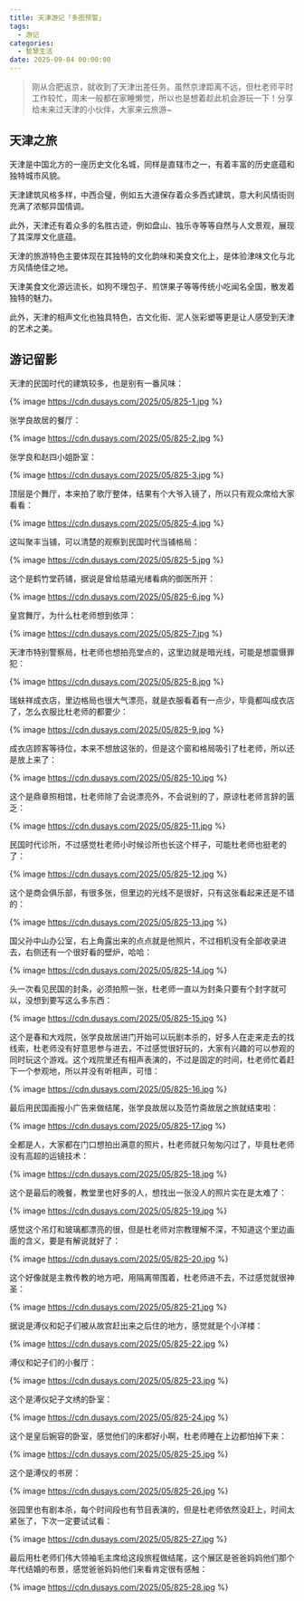 ```yaml
---
title: 天津游记「多图预警」
tags:
  - 游记
categories:
  - 智慧生活
date: 2025-09-04 00:00:00
---
```


> 刚从合肥返京，就收到了天津出差任务。虽然京津距离不远，但杜老师平时工作较忙，周末一般都在家睡懒觉，所以也是想着趁此机会游玩一下！分享给未来过天津的小伙伴，大家来云旅游~

<!-- more -->

## 天津之旅

天津是中国北方的一座历史文化名城，同样是直辖市之一，有着丰富的历史底蕴和独特城市风貌。

天津建筑风格多样，中西合璧，例如五大道保存着众多西式建筑，意大利风情街则充满了浓郁异国情调。

此外，天津还有着众多的名胜古迹，例如盘山、独乐寺等等自然与人文景观，展现了其深厚文化底蕴。

天津的旅游特色主要体现在其独特的文化韵味和美食文化上，是体验津味文化与北方风情绝佳之地。

天津美食文化源远流长，如狗不理包子、煎饼果子等等传统小吃闻名全国，散发着独特的魅力。

此外，天津的相声文化也独具特色，古文化街、泥人张彩塑等更是让人感受到天津的艺术之美。

## 游记留影

天津的民国时代的建筑较多，也是别有一番风味：

{% image https://cdn.dusays.com/2025/05/825-1.jpg %}

张学良故居的餐厅：

{% image https://cdn.dusays.com/2025/05/825-2.jpg %}

张学良和赵四小姐卧室：

{% image https://cdn.dusays.com/2025/05/825-3.jpg %}

顶层是个舞厅，本来拍了歌厅整体，结果有个大爷入镜了，所以只有观众席给大家看看：

{% image https://cdn.dusays.com/2025/05/825-4.jpg %}

这叫聚丰当铺，可以清楚的观察到民国时代当铺格局：

{% image https://cdn.dusays.com/2025/05/825-5.jpg %}

这个是鹤竹堂药铺，据说是曾给慈禧光绪看病的御医所开：

{% image https://cdn.dusays.com/2025/05/825-6.jpg %}

皇宫舞厅，为什么杜老师想到依萍：

{% image https://cdn.dusays.com/2025/05/825-7.jpg %}

天津市特别警察局，杜老师也想拍亮堂点的，这里边就是暗光线，可能是想震慑罪犯：

{% image https://cdn.dusays.com/2025/05/825-8.jpg %}

瑞蚨祥成衣店，里边格局也很大气漂亮，就是衣服看着有一点少，毕竟都叫成衣店了，怎么衣服比杜老师的都要少：

{% image https://cdn.dusays.com/2025/05/825-9.jpg %}

成衣店顾客等待位，本来不想放这张的，但是这个窗和格局吸引了杜老师，所以还是放上来了：

{% image https://cdn.dusays.com/2025/05/825-10.jpg %}

这个是鼎章照相馆，杜老师除了会说漂亮外，不会说别的了，原谅杜老师言辞的匮乏：

{% image https://cdn.dusays.com/2025/05/825-11.jpg %}

民国时代诊所，不过感觉杜老师小时候诊所也长这个样子，可能杜老师也挺老的了：

{% image https://cdn.dusays.com/2025/05/825-12.jpg %}

这个是商会俱乐部，有很多张，但里边的光线不是很好，只有这张看起来还是不错的：

{% image https://cdn.dusays.com/2025/05/825-13.jpg %}

国父孙中山办公室，右上角露出来的点点就是他照片，不过相机没有全部收录进去，右侧还有一个很好看的壁炉，哈哈：

{% image https://cdn.dusays.com/2025/05/825-14.jpg %}

头一次看见民国的封条，必须拍照一张，杜老师一直以为封条只要有个封字就可以，没想到要写这么多东西：

{% image https://cdn.dusays.com/2025/05/825-15.jpg %}

这个是春和大戏院，张学良故居进门开始可以玩剧本杀的，好多人在走来走去的找线索，杜老师没有好意思参与进去，不过感觉很好玩的，大家有兴趣的可以参观的同时玩这个游戏。这个戏院里还有相声表演的，不过是固定的时间，杜老师忙着赶下一个参观地，所以并没有听相声，可惜：

{% image https://cdn.dusays.com/2025/05/825-16.jpg %}

最后用民国画报小广告来做结尾，张学良故居以及范竹斋故居之旅就结束啦：

{% image https://cdn.dusays.com/2025/05/825-17.jpg %}

全都是人，大家都在门口想拍出满意的照片，杜老师就只匆匆闪过了，毕竟杜老师没有高超的运镜技术：

{% image https://cdn.dusays.com/2025/05/825-18.jpg %}

这个是最后的晚餐，教堂里也好多的人，想找出一张没人的照片实在是太难了：

{% image https://cdn.dusays.com/2025/05/825-19.jpg %}

感觉这个吊灯和玻璃都漂亮的很，但是杜老师对宗教理解不深，不知道这个里边画面的含义，要是有解说就好了：

{% image https://cdn.dusays.com/2025/05/825-20.jpg %}

这个好像就是主教传教的地方吧，用隔离带围着，杜老师进不去，不过感觉就很神圣：

{% image https://cdn.dusays.com/2025/05/825-21.jpg %}

据说是溥仪和妃子们被从故宫赶出来之后住的地方，感觉就是个小洋楼：

{% image https://cdn.dusays.com/2025/05/825-22.jpg %}

溥仪和妃子们的小餐厅：

{% image https://cdn.dusays.com/2025/05/825-23.jpg %}

这个是溥仪妃子文绣的卧室：

{% image https://cdn.dusays.com/2025/05/825-24.jpg %}

这个是皇后婉容的卧室，感觉他们的床都好小啊，杜老师睡在上边都怕掉下来：

{% image https://cdn.dusays.com/2025/05/825-25.jpg %}

这个是溥仪的书房：

{% image https://cdn.dusays.com/2025/05/825-26.jpg %}

张园里也有剧本杀，每个时间段也有节目表演的，但是杜老师依然没赶上，时间太紧张了，下次一定要试试看：

{% image https://cdn.dusays.com/2025/05/825-27.jpg %}

最后用杜老师们伟大领袖毛主席给这段旅程做结尾，这个展区是爸爸妈妈他们那个年代结婚的布景，感觉爸爸妈妈他们来看肯定很有感触：

{% image https://cdn.dusays.com/2025/05/825-28.jpg %}
